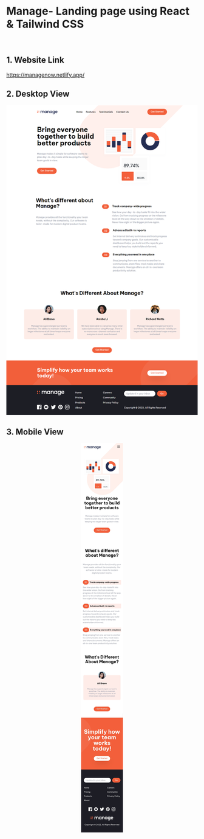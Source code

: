 # Manage- Landing page using React & Tailwind CSS

<br>

## 1. Website Link

https://managenow.netlify.app/

## 2. Desktop View

<img src="src/images/Desktop_View.png">

## 3. Mobile View

<p align="center">
    <img src="src/images/Mobileview.jpg">
</p>
